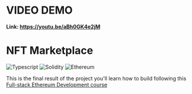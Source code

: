 # VIDEO DEMO
**Link: https://youtu.be/aBh0GK4e2jM**

# NFT Marketplace

![Typescript][typescript-badge]
![Solidity][solidity-badge]
![Ethereum][ethereum-badge]

This is the final result of the project you'll learn how to build following this [Full-stack Ethereum Development course][course]


[solidity-badge]:https://img.shields.io/badge/Solidity-e6e6e6?style=for-the-badge&logo=solidity&logoColor=black
[starware]:https://img.shields.io/badge/⭐-Starware-f5a91a?labelColor=grey
[typescript-badge]:https://img.shields.io/badge/TypeScript-007ACC?style=for-the-badge&logo=typescript&logoColor=white
[ethereum-badge]:https://img.shields.io/badge/Ethereum-3C3C3D?style=for-the-badge&logo=Ethereum&logoColor=white
[course]:https://www.youtube.com/playlist?list=PLClcacTLMggPDj8g7vfxZeW6F9gB1VDhA
